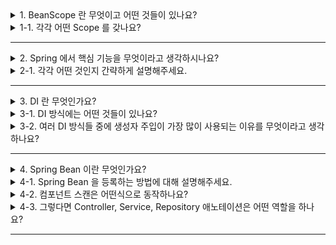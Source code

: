<details>
  <summary>1. BeanScope 란 무엇이고 어떤 것들이 있나요?</summary>
  빈이 존재할 수 있는 범위를 뜻하며 싱글톤, 프로토타입, 웹 관련 스코프가 있습니다. 스프링 빈은 기본적으로 싱글톤 스코프로 생성됩니다.
</details>
<details>
  <summary>1-1. 각각 어떤 Scope 를 갖나요?</summary>
  1. 싱글톤: 기본 스코프로, 스프링 컨테이너의 시작과 종료까지 유지<br>
  2. 프로토타입: 스프링 컨테이너는 빈의 생성과 의존관계 주입까지만 관여하고 더는 관리하지 않음 프로토타입 스코프 빈을 스프링 컨테이너에 조회하면 스프링 컨테이너는 항상 새로운 인스턴스를 생성해서 반환<br>
  3. 웹 관련 스코프

    request : 웹 요청이 들어오고 나갈때 까지 유지
    session : 웹 세션이 생성되고 종료될때까지 유지
    application : 웹의 서블릿 컨텍스트와 같은 범위로 유지
</details>

---

<details>
  <summary>2. Spring 에서 핵심 기능을 무엇이라고 생각하시나요?</summary>
    스프링의 핵심 기능에는 DI, IoC, AOP, MVC 가 있습니다.
</details>
<details>
  <summary>2-1. 각각 어떤 것인지 간략하게 설명해주세요.</summary>
    1. DI: 의존성 주입이란 객체 간의 의존 관계를 객체 자신이 아닌 외부에서 주입하는 것입니다.<br>
    2. IoC: 제어의 역전이란 객체의 생성, 생명주기의 관리를 외부 컨테이너가 담당하는 것입니다.<br>
    3. AOP: 관점 지향 프로그래밍이란 핵심 비즈니스 로직과 공통 모듈을 분리하여 관리하는 것입니다.<br>
    4. MVC: Model, View, Controller 로 나누어 사용자 인터페이스와 비즈니스 로직을 분리하는 것입니다.
</details>

---

<details>
  <summary>3. DI 란 무엇인가요?</summary>
  의존성 주입을 의미하며 객체들 간의 의존 관계를 설정하는 것입니다.
</details>
<details>
  <summary>3-1. DI 방식에는 어떤 것들이 있나요?</summary>
  setter 주입, 생성자 주입, 필드 주입이 있습니다.
</details>
<details>
  <summary>3-2. 여러 DI 방식들 중에 생성자 주입이 가장 많이 사용되는 이유를 무엇이라고 생각하나요?</summary>
  final 키워드를 사용하여 객체의 불변을 보장할 수 있고, 개발자의 실수로 인해 빈 주입이 이루어지지 않았을 경우 컴파일 시점에서 오류를 확인할 수 있기 때문입니다. 
</details>

---

<details>
  <summary>4. Spring Bean 이란 무엇인가요?</summary>
  스프링 컨테이너에서 생성되고 관리되는 객체입니다.
</details>
<details>
  <summary>4-1. Spring Bean 을 등록하는 방법에 대해 설명해주세요.</summary>
  Spring Bean 을 등록하는 방법에는 Configuration 애노테이션을 사용하여 설정파일을 통해 등록하는 방법과 컴포넌트 스캔을 통해 등록하는 방법이 있습니다.
</details>
<details>
  <summary>4-2. 컴포넌트 스캔은 어떤식으로 동작하나요?</summary>
  스프링 컨테이너가 띄워 질 때 자바 실행 파일이 존재하는 패키지 하위의 @Component 를 가진 클래스들을 스캔하여 스프링 빈으로 등록합니다. @Controller, @Service, @Repository 은 @Component 를 포함하고 있어 컴포넌트 스캔의 대상이 됩니다.
</details>
<details>
  <summary>4-3. 그렇다면 Controller, Service, Repository 애노테이션은 어떤 역할을 하나요?</summary>
  @Controller : 스프링 MVC 컨트롤러로 인식<br>
  @Service : 스프링 비지니스 로직에서 사용 특별한 처리가 따로 없고 비지니스 계층을 인식하는데 도움이 됨<br>
  @Repository : 스프링 데이터 접근 계층에서 사용 데이터 계층에서 발생하는 예외를 스프링이 추상화하여 서비스 계층에서 추상화된 예외에 의존하도록 해줌
</details>

---
